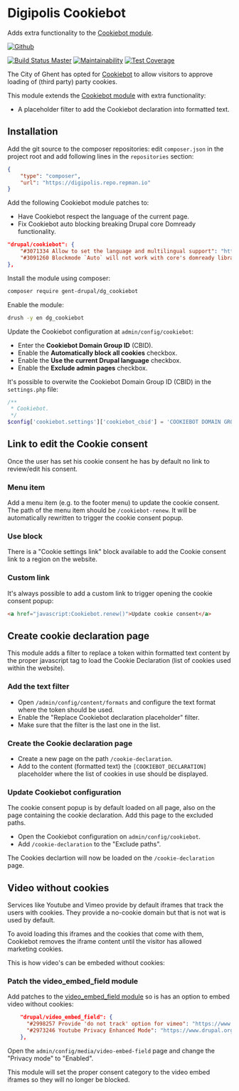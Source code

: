 # Digipolis Cookiebot

Adds extra functionality to the [Cookiebot module].

[![Github][github-badge]][github-link]

[![Build Status Master][travis-badge]][travis-link]
[![Maintainability][codeclimate-maint-badge]][codeclimate-maint-link]
[![Test Coverage][codeclimate-cover-badge]][codeclimate-cover-link]

The City of Ghent has opted for [Cookiebot] to allow visitors to approve loading
of (third party) party cookies.

This module extends the [Cookiebot module] with extra functionality:

* A placeholder filter to add the Cookiebot declaration into formatted text.

## Installation

Add the git source to the composer repositories: edit `composer.json` in the
project root and add following lines in the `repositories` section:

```json
{
    "type": "composer",
    "url": "https://digipolis.repo.repman.io"
}
```

Add the following Cookiebot module patches to:

- Have Cookiebot respect the language of the current page.
- Fix Cookiebot auto blocking breaking Drupal core Domready functionality.

```json
"drupal/cookiebot": {
    "#3071334 Allow to set the language and multilingual support": "https://www.drupal.org/files/issues/2019-10-29/cookiebot-allow_to_set_the_language-3071334-8.patch",
    "#3091260 Blockmode `Auto` will not work with core's domready library": "https://www.drupal.org/files/issues/2020-01-29/cookiebot-attach_behaviors-3091260-30.patch"
},
```

Install the module using composer:

```bash
composer require gent-drupal/dg_cookiebot
```

Enable the module:

```bash
drush -y en dg_cookiebot
```

Update the Cookiebot configuration at `admin/config/cookiebot`:

* Enter the **Cookiebot Domain Group ID** (CBID).
* Enable the **Automatically block all cookies** checkbox.
* Enable the **Use the current Drupal language** checkbox.
* Enable the **Exclude admin pages** checkbox.

It's possible to overwite the Cookiebot Domain Group ID (CBID) in the
`settings.php` file:

```php
/**
 * Cookiebot.
 */
$config['cookiebot.settings']['cookiebot_cbid'] = 'COOKIEBOT DOMAIN GROUP ID';
```

## Link to edit the Cookie consent

Once the user has set his cookie consent he has by default no link to
review/edit his consent.

### Menu item

Add a menu item (e.g. to the footer menu) to update the cookie consent. The path
of the menu item should be `/cookiebot-renew`. It will be automatically
rewritten to trigger the cookie consent popup.

### Use block

There is a "Cookie settings link" block available to add the Cookie consent link
to a region on the website.

### Custom link

It's always possible to add a custom link to trigger opening the cookie consent
popup:

```html
<a href="javascript:Cookiebot.renew()">Update cookie consent</a>
```

## Create cookie declaration page

This module adds a filter to replace a token within formatted text content by
the proper javascript tag to load the Cookie Declaration (list of cookies used
within the website).

### Add the text filter

* Open `/admin/config/content/formats` and configure the text format where the
  token should be used.
* Enable the "Replace Cookiebot declaration placeholder" filter.
* Make sure that the filter is the last one in the list.

### Create the Cookie declaration page

* Create a new page on the path `/cookie-declaration`.
* Add to the content (formatted text) the `[COOKIEBOT_DECLARATION]` placeholder
  where the list of cookies in use should be displayed.

### Update Cookiebot configuration

The cookie consent popup is by default loaded on all page, also on the page
containing the cookie declaration. Add this page to the excluded paths.

* Open the Cookiebot configuration on `admin/config/cookiebot`.
* Add `/cookie-declaration` to the "Exclude paths".

The Cookies declartion will now be loaded on the `/cookie-declaration` page.

## Video without cookies

Services like Youtube and Vimeo provide by default iframes that track the users
with cookies. They provide a no-cookie domain but that is not wat is used by
default.

To avoid loading this iframes and the cookies that come with them, Cookiebot
removes the iframe content until the visitor has allowed marketing cookies.

This is how video's can be embeded without cookies:

### Patch the video_embed_field module

Add patches to the [video_embed_field module] so is has an option to embed video
without cookies:

```json
    "drupal/video_embed_field": {
      "#2998257 Provide 'do not track' option for vimeo": "https://www.drupal.org/files/issues/2019-02-18/video_embed_field_2998257_5.patch",
      "#2973246 Youtube Privacy Enhanced Mode": "https://www.drupal.org/files/issues/2019-06-08/video_embed_field_youtube_nocookie_2973246_41.patch"
    },
```

Open the `admin/config/media/video-embed-field` page and change the "Privacy
mode" to "Enabled".

This module will set the proper consent category to the video embed iframes so
they will no longer be blocked.

[Cookiebot]: https://www.cookiebot.com/
[Cookiebot module]: https://www.drupal.org/project/cookiebot
[video_embed_field module]: https://www.drupal.org/project/video_embed_field

[link-drupal]: https://www.drupal.org/project/drupal
[link-package]: https://github.com/digipolisgent/php_package_dg-flanders-basicregisters

[github-badge]: https://img.shields.io/badge/github-DigipolisGent_Cookiebot-blue.svg?logo=github
[github-link]: https://github.com/digipolisgent/drupal_module_dg-cookiebot

[travis-badge]: https://travis-ci.com/digipolisgent/drupal_module_dg-cookiebot.svg?token=anXPs46DEwgxP8RmJPAJ&branch=1.x "Travis build master"
[travis-link]: https://travis-ci.com/digipolisgent/drupal_module_dg-cookiebot/branches

[codeclimate-maint-badge]: https://api.codeclimate.com/v1/badges/5f2e8b272e71e2143b93/maintainability
[codeclimate-maint-link]: https://codeclimate.com/repos/5e6242ba0a957401b6012c05/maintainability
[codeclimate-cover-badge]: https://api.codeclimate.com/v1/badges/5f2e8b272e71e2143b93/test_coverage
[codeclimate-cover-link]: https://codeclimate.com/repos/5e6242ba0a957401b6012c05/test_coverage
